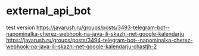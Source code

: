 # external_api_bot
test version
https://javarush.ru/groups/posts/3493-telegram-bot--napominalka-cherez-webhook-na-java-ili-skazhi-net-google-kalendarju
https://javarush.ru/groups/posts/3494-telegram-bot--napominalka-cherez-webhook-na-java-ili-skazhi-net-google-kalendarju-chastjh-2
